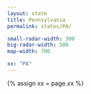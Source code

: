 ```yaml
---
layout: state
title: Pennsylvania
permalink: states/PA/

small-radar-width: 300
big-radar-width: 500
map-width: 700

xx: "PA"
---
```


{% assign xx = page.xx %}